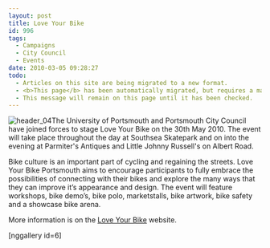 ```yaml
---
layout: post
title: Love Your Bike
id: 996
tags:
  - Campaigns
  - City Council
  - Events
date: 2010-03-05 09:28:27
todo:
  - Articles on this site are being migrated to a new format.
  - <b>This page</b> has been automatically migrated, but requires a manual check-&amp;-tune to ensure the format and links all work as expected.
  - This message will remain on this page until it has been checked.
---
```


![](http://www.pompeybug.co.uk/wp-content/uploads/2010/03/header_04-150x150.jpg "header_04")The University of Portsmouth and Portsmouth City Council have joined forces to stage Love Your Bike on the 30th May 2010\.  The event will take place throughout the day at Southsea Skatepark and on into the evening at Parmiter's Antiques and Little Johnny Russell's on Albert Road.

Bike culture is an important part of cycling and regaining the streets. Love Your Bike Portsmouth aims to encourage participants to fully embrace the possibilities of connecting with their bikes and explore the many ways that they can improve it’s appearance and design. The event will feature workshops, bike demo’s, bike polo, marketstalls, bike artwork, bike safety and a showcase bike arena.

More information is on the [Love Your Bike](http://www.loveyourbikeportsmouth.co.uk/) website.

[nggallery id=6]